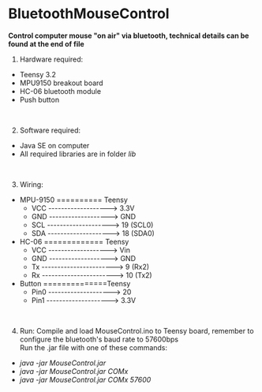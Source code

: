 # BluetoothMouseControl
**Control computer mouse "on air" via bluetooth, technical details can be found at the end of file** </br>

1. Hardware required:
  * Teensy 3.2
  * MPU9150 breakout board
  * HC-06 bluetooth module
  * Push button
  </br>

2. Software required:
  * Java SE on computer
  * All required libraries are in folder *lib*
  </br>

3. Wiring:
  * MPU-9150 ========== Teensy        
    * VCC -------------------> 3.3V   
    * GND -------------------> GND
    * SCL --------------------> 19 (SCL0)
    * SDA --------------------> 18 (SDA0)
  * HC-06 ============= Teensy
    * VCC -------------------> Vin   
    * GND -------------------> GND
    * Tx -----------------------> 9 (Rx2)
    * Rx -----------------------> 10 (Tx2)
  * Button ==============Teensy
    * Pin0 --------------------> 20
    * Pin1 --------------------> 3.3V
  </br>

4. Run:
  Compile and load MouseControl.ino to Teensy board, remember to configure the bluetooth's baud rate to 57600bps </br>
  Run the .jar file with one of these commands: </br>
  * *java -jar MouseControl.jar*
  * *java -jar MouseControl.jar COMx*
  * *java -jar MouseControl.jar COMx 57600*
  </br>




